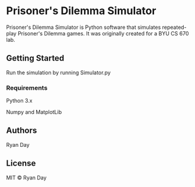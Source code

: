 # Prisoner's Dilemma Simulator

Prisoner's Dilemma Simulator is Python software that simulates repeated-play Prisoner's Dilemma games. It was originally created for a BYU CS 670 lab.

## Getting Started

Run the simulation by running Simulator.py 

### Requirements

Python 3.x

Numpy and MatplotLib

## Authors

Ryan Day

## License

MIT © Ryan Day
